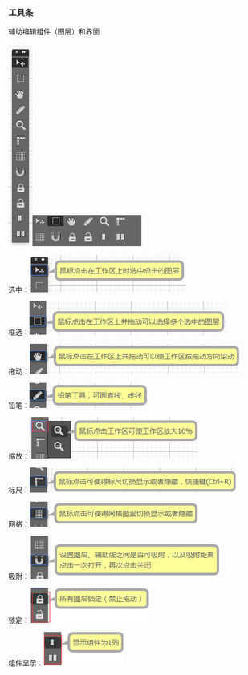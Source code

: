 ### **工具条**

辅助编辑组件（图层）和界面

![](/assets/3.png)![](/assets/impo6rrt.png)

选中：![](/assets/imp6rrt.png)

框选：![](/assets/impoe78rt.png)

拖动：![](/assets/impoeeyrt.png)

铅笔：![](/assets/imptttrt.png)

缩放：![](/assets/imp5RHrt.png)

标尺：![](/assets/impY75rt.png)

网格：![](/assets/eyryuort.png)

吸附：![](/assets/imUTrrt.png)

锁定：![](/assets/imTYFrt.png)

组件显示：![](/assets/imY3URrt.png)

